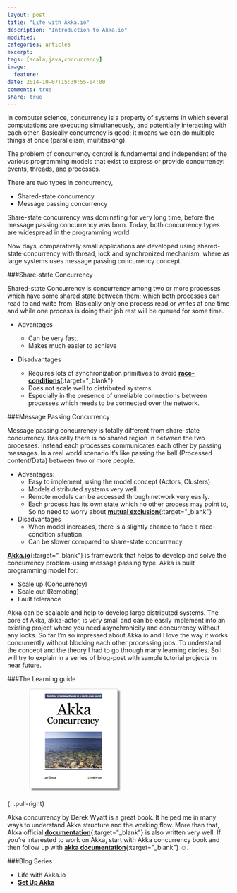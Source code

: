 ```yaml
---
layout: post
title: "Life with Akka.io"
description: "Introduction to Akka.io"
modified:
categories: articles
excerpt:
tags: [scala,java,concurrency]
image:
  feature:
date: 2014-10-07T15:39:55-04:00
comments: true
share: true
---
```


In computer science, concurrency is a property of systems in which several computations are executing simultaneously, and potentially interacting with each other. Basically concurrency is good; it means we can do multiple things at once (parallelism, multitasking).

The problem of concurrency control is fundamental and independent of the various programming models that exist to express or provide concurrency: events, threads, and processes.

There are two types in concurrency,

* Shared-state concurrency
*	Message passing concurrency

Share-state concurrency was dominating for very long time, before the message passing concurrency was born. Today, both concurrency types are widespread in the programming world.

Now days, comparatively small applications are developed using shared-state concurrency with thread, lock and synchronized mechanism, where as large systems uses message passing concurrency concept.

###Share-state Concurrency

Shared-state Concurrency is concurrency among two or more processes which have some shared state between them; which both processes can read to and write from. Basically only one process read or writes at one time and while one process is doing their job rest will be queued for some time.

* Advantages
	* Can be very fast.
	* Makes much easier to achieve

* Disadvantages
	* Requires lots of synchronization primitives to avoid [**race-conditions**](http://msdn.microsoft.com/en-us/magazine/cc546569.aspx){:target="_blank"}
  * Does not scale well to distributed systems.
  * Especially in the presence of unreliable connections between processes which needs to be connected over the network.

###Message Passing Concurrency

Message passing concurrency is totally different from share-state concurrency. Basically there is no shared region in between the two processes. Instead each processes communicates each other by passing messages. In a real world scenario it’s like passing the ball (Processed content/Data) between two or more people.

* Advantages:
  * Easy to implement, using the model concept (Actors, Clusters)
  * Models distributed systems very well.
  * Remote models can be accessed through network very easily.
  * Each process has its own state which no other process may point to, So no need to worry about [**mutual exclusion**](http://en.wikipedia.org/wiki/Mutual_exclusion){:target="_blank"}
* Disadvantages
  * When model increases, there is a slightly chance to face a race-condition situation.
  * Can be slower compared to share-state concurrency.

[**Akka.io**](http://akka.io/){:target="_blank"} is framework that helps to develop and solve the concurrency problem-using message passing type.  Akka is built programming model for:

* Scale up (Concurrency)
* Scale out (Remoting)
* Fault tolerance

Akka can be scalable and help to develop large distributed systems. The core of Akka, akka-actor, is very small and can be easily implement into an existing project where you need asynchronicity and concurrency without any locks. So far I’m so impressed about Akka.io and I love the way it works concurrently without blocking each other processing jobs. To understand the concept and the theory I had to go through many learning circles. So l will try to explain in a series of blog-post with sample tutorial projects in near future.

###The Learning guide

<figure>
  <a href="/articles/akka-concurency.png"><img src="/articles/akka-concurency.png" alt="image" style="box-shadow: 5px 5px 2.5px #888888; margin: 0 0 10px 10px; max-width:200px;"></a>
</figure>
{: .pull-right}

Akka concurrency by Derek Wyatt is a great book. It helped me in many ways to understand Akka structure and the working flow.  More than that, Akka official [**documentation**](http://akka.io/docs/){:target="_blank"} is also written very well. If you’re interested to work on Akka, start with Akka concurrency book and then follow up with [**akka documentation**](http://akka.io/docs/){:target="_blank"} ☺.

###Blog Series
* Life with Akka.io
*	[**Set Up Akka**](/blog/set-up-akka/)
